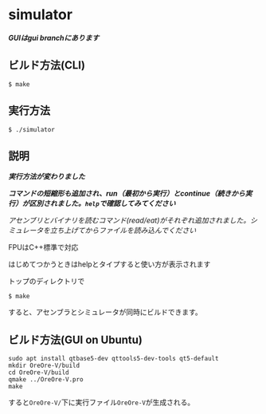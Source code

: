 # simulator

***GUIはgui branchにあります***

## ビルド方法(CLI)

```$ make```

## 実行方法

```$ ./simulator```

## 説明

***実行方法が変わりました***

***コマンドの短縮形も追加され、run（最初から実行）とcontinue（続きから実行）が区別されました。`help`で確認してみてください***

*アセンブリとバイナリを読むコマンド(read/eat)がそれぞれ追加されました。シミュレータを立ち上げてからファイルを読み込んでください*

FPUはC++標準で対応

はじめてつかうときはhelpとタイプすると使い方が表示されます

トップのディレクトリで

```$ make```

すると、アセンブラとシミュレータが同時にビルドできます。

## ビルド方法(GUI on Ubuntu)

```shell
sudo apt install qtbase5-dev qttools5-dev-tools qt5-default
mkdir OreOre-V/build
cd OreOre-V/build
qmake ../OreOre-V.pro
make
```
すると`OreOre-V/`下に実行ファイル`OreOre-V`が生成される。


